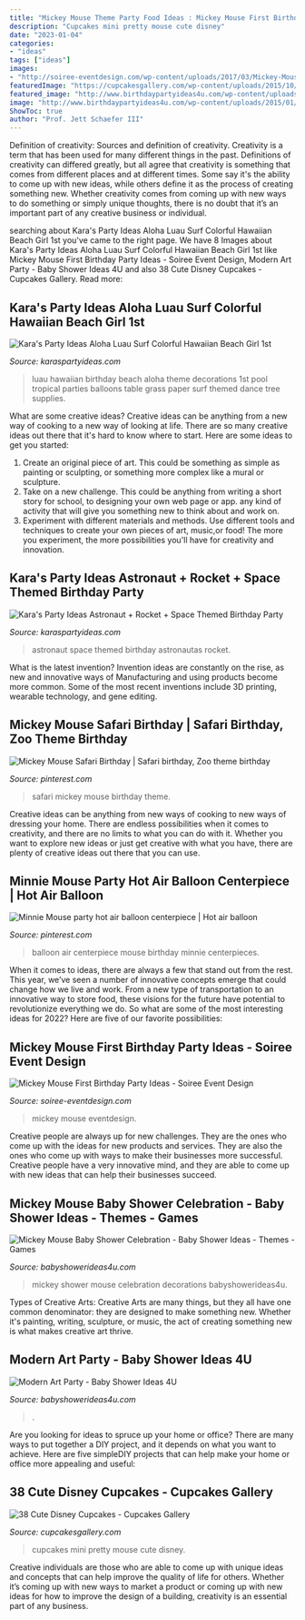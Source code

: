 ```yaml
---
title: "Mickey Mouse Theme Party Food Ideas : Mickey Mouse First Birthday Party Ideas"
description: "Cupcakes mini pretty mouse cute disney"
date: "2023-01-04"
categories:
- "ideas"
tags: ["ideas"]
images:
- "http://soiree-eventdesign.com/wp-content/uploads/2017/03/Mickey-Mouse-first-birthday-party-decorations.jpg"
featuredImage: "https://cupcakesgallery.com/wp-content/uploads/2015/10/Pretty-Mini-Mouse-Cupcakes.jpg"
featured_image: "http://www.birthdaypartyideas4u.com/wp-content/uploads/2015/01/Modern-Art-Birthday-Party-ideas.jpg"
image: "http://www.birthdaypartyideas4u.com/wp-content/uploads/2015/01/Modern-Art-Birthday-Party-ideas.jpg"
ShowToc: true
author: "Prof. Jett Schaefer III"
---
```



Definition of creativity: Sources and definition of creativity.
Creativity is a term that has been used for many different things in the past. Definitions of creativity can differed greatly, but all agree that creativity is something that comes from different places and at different times. Some say it's the ability to come up with new ideas, while others define it as the process of creating something new. Whether creativity comes from coming up with new ways to do something or simply unique thoughts, there is no doubt that it’s an important part of any creative business or individual.

	

		
searching about Kara&#039;s Party Ideas Aloha Luau Surf Colorful Hawaiian Beach Girl 1st you've came to the right page. We have 8 Images about Kara&#039;s Party Ideas Aloha Luau Surf Colorful Hawaiian Beach Girl 1st like Mickey Mouse First Birthday Party Ideas - Soiree Event Design, Modern Art Party - Baby Shower Ideas 4U and also 38 Cute Disney Cupcakes - Cupcakes Gallery. Read more:
		
    
## Kara&#039;s Party Ideas Aloha Luau Surf Colorful Hawaiian Beach Girl 1st

<img loading=lazy src="https://www.karaspartyideas.com/wp-content/uploads/2012/10/420916_512762645420395_1697847297_n_600x900.jpg" onerror="this.onerror=null;this.src='https://tse3.mm.bing.net/th?id=OIP.Fxo3KzrSr5Zu7pfNf0ZchwHaLH&amp;pid=15.1';" alt="Kara&#039;s Party Ideas Aloha Luau Surf Colorful Hawaiian Beach Girl 1st">

_Source: karaspartyideas.com_

>luau hawaiian birthday beach aloha theme decorations 1st pool tropical parties balloons table grass paper surf themed dance tree supplies. 

	

What are some creative ideas?
Creative ideas can be anything from a new way of cooking to a new way of looking at life. There are so many creative ideas out there that it's hard to know where to start. Here are some ideas to get you started: 
1. Create an original piece of art. This could be something as simple as painting or sculpting, or something more complex like a mural or sculpture. 
2. Take on a new challenge. This could be anything from writing a short story for school, to designing your own web page or app. any kind of activity that will give you something new to think about and work on. 
3. Experiment with different materials and methods. Use different tools and techniques to create your own pieces of art, music,or food! The more you experiment, the more possibilities you'll have for creativity and innovation.

    
## Kara&#039;s Party Ideas Astronaut + Rocket + Space Themed Birthday Party

<img loading=lazy src="https://www.karaspartyideas.com/wp-content/uploads/2012/06/chocolatinas-cumple-astronautas_600x997.jpg" onerror="this.onerror=null;this.src='https://tse1.mm.bing.net/th?id=OIP.KHGRQn5tEuat3bA8vUHSdQHaMT&amp;pid=15.1';" alt="Kara&#039;s Party Ideas Astronaut + Rocket + Space Themed Birthday Party">

_Source: karaspartyideas.com_

>astronaut space themed birthday astronautas rocket. 

	

What is the latest invention?
Invention ideas are constantly on the rise, as new and innovative ways of Manufacturing and using products become more common. Some of the most recent inventions include 3D printing, wearable technology, and gene editing.

    
## Mickey Mouse Safari Birthday | Safari Birthday, Zoo Theme Birthday

<img loading=lazy src="https://i.pinimg.com/736x/e2/ea/5d/e2ea5da42b44a0355a501a03b7643139.jpg" onerror="this.onerror=null;this.src='https://tse4.mm.bing.net/th?id=OIP.Lhyq-GUt1g5whPXelHkZ5AHaJ3&amp;pid=15.1';" alt="Mickey Mouse Safari Birthday | Safari birthday, Zoo theme birthday">

_Source: pinterest.com_

>safari mickey mouse birthday theme. 

	

Creative ideas can be anything from new ways of cooking to new ways of dressing your home. There are endless possibilities when it comes to creativity, and there are no limits to what you can do with it. Whether you want to explore new ideas or just get creative with what you have, there are plenty of creative ideas out there that you can use.

    
## Minnie Mouse Party Hot Air Balloon Centerpiece | Hot Air Balloon

<img loading=lazy src="https://i.pinimg.com/736x/c3/c7/81/c3c78107202459fdcba86a6f9c373d8c--baby.jpg" onerror="this.onerror=null;this.src='https://tse1.mm.bing.net/th?id=OIP.2Lj10ICUY7VnLfyQp9-_PwHaJ3&amp;pid=15.1';" alt="Minnie Mouse party hot air balloon centerpiece | Hot air balloon">

_Source: pinterest.com_

>balloon air centerpiece mouse birthday minnie centerpieces. 

	

When it comes to ideas, there are always a few that stand out from the rest. This year, we’ve seen a number of innovative concepts emerge that could change how we live and work. From a new type of transportation to an innovative way to store food, these visions for the future have potential to revolutionize everything we do. So what are some of the most interesting ideas for 2022? Here are five of our favorite possibilities:

    
## Mickey Mouse First Birthday Party Ideas - Soiree Event Design

<img loading=lazy src="http://soiree-eventdesign.com/wp-content/uploads/2017/03/Mickey-Mouse-first-birthday-party-decorations.jpg" onerror="this.onerror=null;this.src='https://tse1.mm.bing.net/th?id=OIP.YLFcALPCJDKA-_WiwcYccAHaK4&amp;pid=15.1';" alt="Mickey Mouse First Birthday Party Ideas - Soiree Event Design">

_Source: soiree-eventdesign.com_

>mickey mouse eventdesign. 

	

Creative people are always up for new challenges. They are the ones who come up with the ideas for new products and services. They are also the ones who come up with ways to make their businesses more successful. Creative people have a very innovative mind, and they are able to come up with new ideas that can help their businesses succeed.

    
## Mickey Mouse Baby Shower Celebration - Baby Shower Ideas - Themes - Games

<img loading=lazy src="http://www.babyshowerideas4u.com/wp-content/uploads/2019/04/Mickey-Mouse-Baby-Shower-Celebration-Decorations.jpg" onerror="this.onerror=null;this.src='https://tse4.mm.bing.net/th?id=OIP.qABxfKYW1UmaStEE12vyMAHaK-&amp;pid=15.1';" alt="Mickey Mouse Baby Shower Celebration - Baby Shower Ideas - Themes - Games">

_Source: babyshowerideas4u.com_

>mickey shower mouse celebration decorations babyshowerideas4u. 

	

Types of Creative Arts:
Creative Arts are many things, but they all have one common denominator: they are designed to make something new. Whether it's painting, writing, sculpture, or music, the act of creating something new is what makes creative art thrive.

    
## Modern Art Party - Baby Shower Ideas 4U

<img loading=lazy src="http://www.birthdaypartyideas4u.com/wp-content/uploads/2015/01/Modern-Art-Birthday-Party-ideas.jpg" onerror="this.onerror=null;this.src='https://tse4.mm.bing.net/th?id=OIP.wUfs0XFWlmDkibG18RVZJgHaFO&amp;pid=15.1';" alt="Modern Art Party - Baby Shower Ideas 4U">

_Source: babyshowerideas4u.com_

>. 

	

Are you looking for ideas to spruce up your home or office? There are many ways to put together a DIY project, and it depends on what you want to achieve. Here are five simpleDIY projects that can help make your home or office more appealing and useful:

    
## 38 Cute Disney Cupcakes - Cupcakes Gallery

<img loading=lazy src="https://cupcakesgallery.com/wp-content/uploads/2015/10/Pretty-Mini-Mouse-Cupcakes.jpg" onerror="this.onerror=null;this.src='https://tse3.mm.bing.net/th?id=OIP.6hh9avUh-8rErsZ_MqDqUwHaJ3&amp;pid=15.1';" alt="38 Cute Disney Cupcakes - Cupcakes Gallery">

_Source: cupcakesgallery.com_

>cupcakes mini pretty mouse cute disney. 

	

Creative individuals are those who are able to come up with unique ideas and concepts that can help improve the quality of life for others. Whether it’s coming up with new ways to market a product or coming up with new ideas for how to improve the design of a building, creativity is an essential part of any business.

